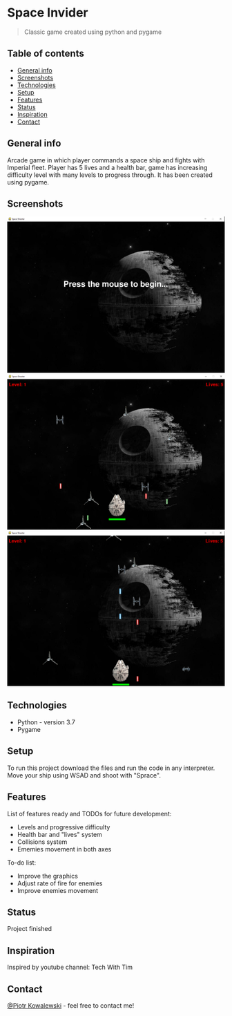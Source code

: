 # Space Invider
> Classic game created using python and pygame

## Table of contents
* [General info](#general-info)
* [Screenshots](#screenshots)
* [Technologies](#technologies)
* [Setup](#setup)
* [Features](#features)
* [Status](#status)
* [Inspiration](#inspiration)
* [Contact](#contact)

## General info
Arcade game in which player commands a space ship and fights with Imperial fleet. Player has 5 lives and a health bar, game has increasing difficulty level with many levels to progress through. It has been created using pygame.

## Screenshots
![Main menu](./img/screen1.PNG)
![App Layout](./img/screen2.PNG)
![App Layout](./img/screen3.PNG)

## Technologies
* Python - version 3.7
* Pygame

## Setup
To run this project download the files and run the code in any interpreter. Move your ship using WSAD and shoot with "Sprace".

## Features
List of features ready and TODOs for future development:
* Levels and progressive difficulty
* Health bar and "lives" system
* Collisions system
* Ememies movement in both axes

To-do list:
* Improve the graphics
* Adjust rate of fire for enemies
* Improve enemies movement 

## Status
Project finished

## Inspiration
Inspired by youtube channel: Tech With Tim

## Contact
[@Piotr Kowalewski](https://pkow.herokuapp.com) - feel free to contact me!
